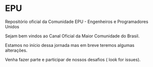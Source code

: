 # EPU
Repositório oficial da Comunidade EPU - Engenheiros e Programadores Unidos

Sejam bem vindos ao Canal Oficial da Maior Comunidade do Brasil.

Estamos no início dessa jornada mas em breve teremos algumas alterações.

Venha fazer parte e participar de nossos desafios ( look for issues).


